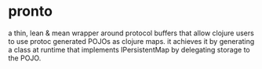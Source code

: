 # pronto

a thin, lean & mean wrapper around protocol buffers that allow clojure users to use protoc generated POJOs as clojure maps.
it achieves it by generating a class at runtime that implements IPersistentMap by delegating storage to the POJO.